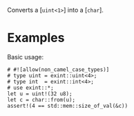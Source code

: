 Converts a [`uint<1>`] into a [`char`].

# Examples

Basic usage:

```
# #![allow(non_camel_case_types)]
# type uint = exint::uint<4>;
# type int  = exint::int<4>;
# use exint::*;
let u = uint!(32 u8);
let c = char::from(u);
assert!(4 == std::mem::size_of_val(&c))
```
